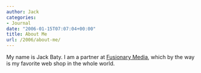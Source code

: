 ```yaml
---
author: Jack
categories:
- Journal
date: "2006-01-15T07:07:04+00:00"
title: About Me
url: /2006/about-me/
---
```


My name is Jack Baty. I am a partner at [Fusionary Media][1], which by the way is my favorite web shop in the whole world. 

[1]: <http://fusionary.com/>